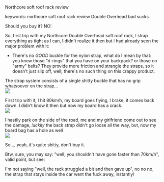 Northcore soft roof rack review

keywords: northcore soft roof rack review Double Overhead bad sucks

Should you buy it? NO!

So, first trip with my Northcore Double Overhead soft roof rack, I strap everything as tight as I can,
I didn't realize it then but I had already seen the major problem with it:

* There's no *GOOD* buckle for the nylon strap, what do I mean by that:
you know those "d-rings" that you have on your backpack? or those on "army" belts? They provide more
friction and strangle the straps, so it doesn't just slip off, well, there's no such thing on this crappy product.

The strap system consists of a single shitty buckle that has no grip whatsoever on the strap...
<img src="{{site.url}}/media/northcore_double_soft_roof_rack.jpg" style="display: block; margin: auto;" />

First trip with it, I hit 80km/h, my board goes flying, I brake, it comes back down.
I didn't know it then but now my board has a crack.
<img src="{{site.url}}/media/cracked_board.jpg" style="display: block; margin: auto;" />

I hastily park on the side of the road, me and my girlfriend come out to see the damage, *luckily* the 
back strap didn't go loose all the way, but, now my board bag has a hole as well <img src="{{site.url}}/media/ripped_surf_bag.jpg" style="display: block; margin: auto;" />

So..., yeah, it's quite shitty, don't buy it.

Btw, sure, you may say: "well, you shouldn't have gone faster than 70km/h", valid point, but see:

I'm not saying "well, the rack struggled a bit and then gave up", no no no, the strap that stays inside the car went the fuck away, instantly!





